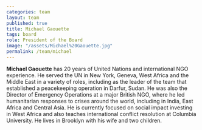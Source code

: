 ```yaml
---
categories: team
layout: team
published: true
title: Michael Gaouette
tags: board
role: President of the Board
image: "/assets/Michael%20Gaouette.jpg"
permalink: /team/michael
---
```


**Michael Gaouette** has 20 years of United Nations and international NGO experience. He served the UN in New York, Geneva, West Africa and the Middle East in a variety of roles, including as the leader of the team that established a peacekeeping operation in Darfur, Sudan. He was also the Director of Emergency Operations at a major British NGO, where he led humanitarian responses to crises around the world, including in India, East Africa and Central Asia. He is currently focused on social impact investing in West Africa and also teaches international conflict resolution at Columbia University. He lives in Brooklyn with his wife and two children.